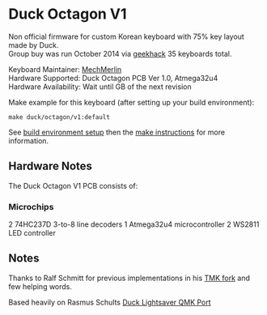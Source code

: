 # Duck Octagon V1

Non official firmware for custom Korean keyboard with 75% key layout made by Duck.  
Group buy was run October 2014 via [geekhack](https://geekhack.org/index.php?topic=65036.0) 35 keyboards total. 

Keyboard Maintainer: [MechMerlin](https://github.com/mechmerlin)  
Hardware Supported: Duck Octagon PCB Ver 1.0, Atmega32u4  
Hardware Availability: Wait until GB of the next revision

Make example for this keyboard (after setting up your build environment):

    make duck/octagon/v1:default

See [build environment setup](https://docs.qmk.fm/build_environment_setup.html) then the [make instructions](https://docs.qmk.fm/make_instructions.html) for more information.

## Hardware Notes

The Duck Octagon V1 PCB consists of:

### Microchips
2 74HC237D 3-to-8 line decoders
1 Atmega32u4 microcontroller
2 WS2811 LED controller

## Notes
Thanks to Ralf Schmitt for previous implementations in his [TMK fork](https://github.com/xauser/tmk_keyboard/tree/xauser/) and few helping words.

Based heavily on Rasmus Schults [Duck Lightsaver QMK Port](https://github.com/qmk/qmk_firmware/tree/master/keyboards/lightsaver)
